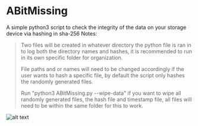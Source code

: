 # ABitMissing
A simple python3 script to check the integrity of the data on your storage device via hashing in sha-256
Notes: 

>Two files will be created in whatever directory the python file is ran in to log both the directory names and hashes, it is recommended to run in its own specific folder for organization.
>
>File paths and or names will need to be changed accordingly if the user wants to hash a specific file, by default the script only hashes the randomly generated files.
>
>Run "python3 ABitMissing.py --wipe-data" if you want to wipe all randomly generated files, the hash file and timestamp file, all files will need to be within the same folder for this to work.

![alt text](https://i.imgur.com/T6OIFsy.png)
